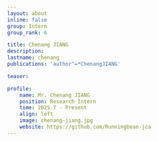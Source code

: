 ```yaml
---
layout: about
inline: false
group: Intern
group_rank: 6

title: Chenang JIANG
description: 
lastname: chenang
publications: 'author^=*ChenangJIANG'

teaser: 

profile:
    name: Mr. Chenang JIANG
    position: Research Intern
    time: 2025.7 - Present
    align: left
    image: chenang-jiang.jpg
    website: https://github.com/Runningbean-jca
---
```


